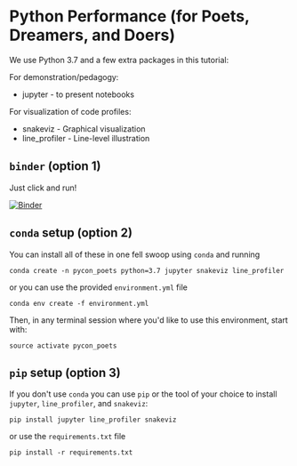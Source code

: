 # Python Performance (for Poets, Dreamers, and Doers)

We use Python 3.7 and a few extra packages in this tutorial:

For demonstration/pedagogy:
* jupyter - to present notebooks

For visualization of code profiles:
* snakeviz - Graphical visualization 
* line_profiler - Line-level illustration

## `binder` (option 1)

Just click and run!

[![Binder](https://mybinder.org/badge_logo.svg)](https://mybinder.org/v2/gh/gforsyth/pycon_profiling/master)

## `conda` setup (option 2)
You can install all of these in one fell swoop using `conda` and running

```console
conda create -n pycon_poets python=3.7 jupyter snakeviz line_profiler
```

or you can use the provided `environment.yml` file

```console
conda env create -f environment.yml
```

Then, in any terminal session where you'd like to use this environment, start with:

```
source activate pycon_poets
``` 

## `pip` setup (option 3)

If you don't use `conda` you can use `pip` or the tool of your choice to install `jupyter`, `line_profiler`, and `snakeviz`:

```console
pip install jupyter line_profiler snakeviz
```

or use the `requirements.txt` file

```console
pip install -r requirements.txt
```

